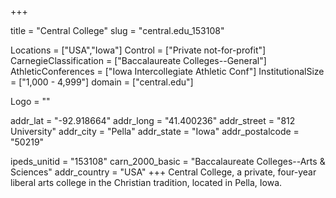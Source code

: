 
+++

title = "Central College"
slug = "central.edu_153108"

Locations = ["USA","Iowa"]
Control = ["Private not-for-profit"]
CarnegieClassification = ["Baccalaureate Colleges--General"]
AthleticConferences = ["Iowa Intercollegiate Athletic Conf"]
InstitutionalSize = ["1,000 - 4,999"]
domain = ["central.edu"]

Logo = ""

addr_lat = "-92.918664"
addr_long = "41.400236"
addr_street = "812 University"
addr_city = "Pella"
addr_state = "Iowa"
addr_postalcode = "50219"

ipeds_unitid = "153108"
carn_2000_basic = "Baccalaureate Colleges--Arts & Sciences"
addr_country = "USA"
+++
    Central College, a private, four-year liberal arts college in the Christian tradition, located in Pella, Iowa.
